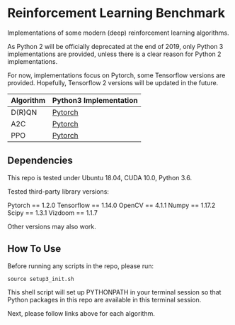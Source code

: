 # Reinforcement Learning Benchmark
Implementations of some modern (deep) reinforcement learning algorithms.

As Python 2 will be officially deprecated at the end of 2019, only Python 3 implementations are provided, unless there is a clear reason for Python 2 implementations.

For now, implementations focus on Pytorch, some Tensorflow versions are provided. Hopefully, Tensorflow 2 versions will be updated in the future.

| Algorithm | Python3 Implementation |
| --- | --- |
|D(R)QN | [Pytorch]() |
|A2C| [Pytorch]() |
|PPO| [Pytorch]() |

## Dependencies

This repo is tested under Ubuntu 18.04, CUDA 10.0, Python 3.6.

Tested third-party library versions:

Pytorch == 1.2.0
Tensorflow == 1.14.0
OpenCV == 4.1.1
Numpy == 1.17.2
Scipy == 1.3.1
Vizdoom == 1.1.7

Other versions may also work.

## How To Use
Before running any scripts in the repo, please run:

```
source setup3_init.sh
```

This shell script will set up PYTHONPATH in your terminal session so that Python packages in this repo are available in this terminal session.

Next, please follow links above for each algorithm.

